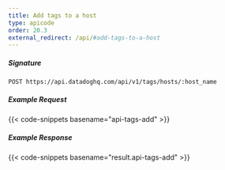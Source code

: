 ```yaml
---
title: Add tags to a host
type: apicode
order: 20.3
external_redirect: /api/#add-tags-to-a-host
---
```


##### Signature
`POST https://api.datadoghq.com/api/v1/tags/hosts/:host_name`
##### Example Request
{{< code-snippets basename="api-tags-add" >}}
##### Example Response
{{< code-snippets basename="result.api-tags-add" >}}